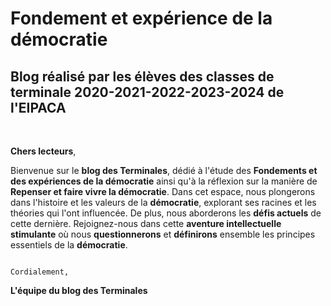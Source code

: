 # Fondement et expérience de la démocratie
## Blog réalisé par les élèves des classes de terminale 2020-2021-2022-2023-2024 de l'EIPACA 

​

**Chers lecteurs**,


Bienvenue sur le **blog des Terminales**, dédié à l'étude des **Fondements et des expériences de la démocratie** ainsi qu'à la réflexion sur la manière de **Repenser et faire vivre la démocratie**. Dans cet espace, nous plongerons dans l'histoire et les valeurs de la **démocratie**, explorant ses racines et les théories qui l'ont influencée. De plus, nous aborderons les **défis actuels** de cette dernière. Rejoignez-nous dans cette **aventure intellectuelle stimulante** où nous **questionnerons** et **définirons** ensemble les principes essentiels de la **démocratie**.


                                                                            Cordialement,

**L'équipe du blog des Terminales**

